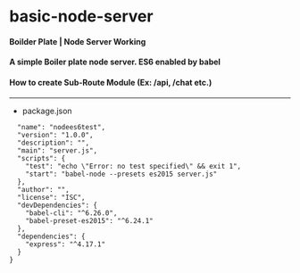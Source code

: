 # basic-node-server

#### Boilder Plate | Node Server Working
#### A simple Boiler plate node server. ES6 enabled by babel
#### How to create Sub-Route Module (Ex: /api, /chat etc.)
------------
- package.json
```{
  "name": "nodees6test",
  "version": "1.0.0",
  "description": "",
  "main": "server.js",
  "scripts": {
    "test": "echo \"Error: no test specified\" && exit 1",
    "start": "babel-node --presets es2015 server.js"
  },
  "author": "",
  "license": "ISC",
  "devDependencies": {
    "babel-cli": "^6.26.0",
    "babel-preset-es2015": "^6.24.1"
  },
  "dependencies": {
    "express": "^4.17.1"
  }
}
```
